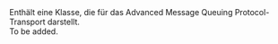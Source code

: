 <Namespace Name="Microsoft.ServiceBus.Messaging.Amqp">
  <Docs>
    <summary>Enthält eine Klasse, die für das Advanced Message Queuing Protocol-Transport darstellt.</summary> 
    <remarks>To be added.</remarks>
  </Docs>
</Namespace>
